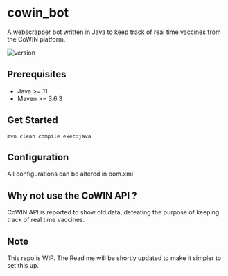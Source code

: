 # cowin_bot

A webscrapper bot written in Java to keep track of real time vaccines from the CoWIN platform.

![version](https://img.shields.io/badge/Version-3.1.1-green)

## Prerequisites

* Java >= 11
* Maven >= 3.6.3

## Get Started

```
mvn clean compile exec:java
```

## Configuration

All configurations can be altered in pom.xml

## Why not use the CoWIN API ?

CoWIN API is reported to show old data, defeating the purpose of keeping track of real time vaccines.

## Note
This repo is WIP. The Read me will be shortly updated to make it simpler to set this up.